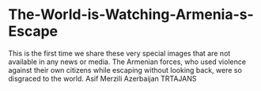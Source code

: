 # The-World-is-Watching-Armenia-s-Escape
This is the first time we share these very special images that are not available in any news or media. The Armenian forces, who used violence against their own citizens while escaping without looking back, were so disgraced to the world.  Asif Merzili Azerbaijan TRTAJANS
